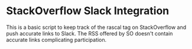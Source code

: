 # StackOverflow Slack Integration

This is a basic script to keep track of the rascal tag on StackOverflow and push
accurate links to Slack. The RSS offered by SO doesn't contain accurate links complicating participation.
